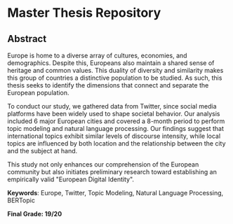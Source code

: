 # Master Thesis Repository

## Abstract
Europe is home to a diverse array of cultures, economies, and demographics. Despite this, Europeans also maintain a shared sense of heritage and common values. This duality of diversity and similarity makes this group of countries a distinctive population to be studied. As such, this thesis seeks to identify the dimensions that connect and separate the European population.

To conduct our study, we gathered data from Twitter, since social media platforms have been widely used to shape societal behavior. Our analysis included 6 major European cities and covered a 8-month period to perform topic modeling and natural language processing. Our findings suggest that international topics exhibit similar levels of discourse intensity, while local topics are influenced by both location and the relationship between the city and the subject at hand.

This study not only enhances our comprehension of the European community but also initiates preliminary research toward establishing an empirically valid "European Digital Identity".

**Keywords**: Europe, Twitter, Topic Modeling, Natural Language Processing, BERTopic

**Final Grade: 19/20**
